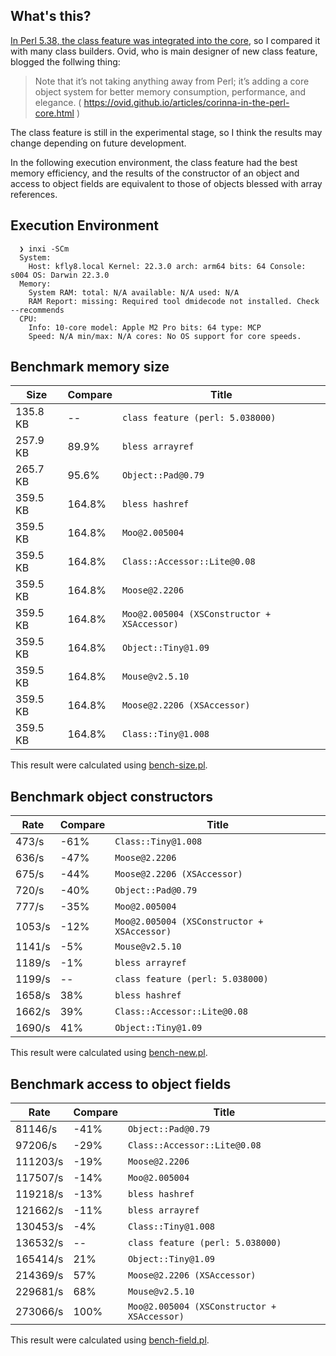 
## What's this?

[In Perl 5.38, the class feature was integrated into the core](https://metacpan.org/release/RJBS/perl-5.38.0/view/pod/perldelta.pod), so I compared it with many class builders. Ovid, who is main designer of new class feature, blogged the follwing thing:
> Note that it’s not taking anything away from Perl; it’s adding a core object system for better memory consumption, performance, and elegance.
> ( https://ovid.github.io/articles/corinna-in-the-perl-core.html )

The class feature is still in the experimental stage, so I think the results may change depending on future development. 

In the following execution environment, the class feature had the best memory efficiency, and the results of the constructor of an object and access to object fields are equivalent to those of objects blessed with array references.


## Execution Environment

```shell
  ❯ inxi -SCm
  System:
    Host: kfly8.local Kernel: 22.3.0 arch: arm64 bits: 64 Console: s004 OS: Darwin 22.3.0
  Memory:
    System RAM: total: N/A available: N/A used: N/A
    RAM Report: missing: Required tool dmidecode not installed. Check --recommends
  CPU:
    Info: 10-core model: Apple M2 Pro bits: 64 type: MCP
    Speed: N/A min/max: N/A cores: No OS support for core speeds.
```

## Benchmark memory size

| Size     | Compare | Title                                       |
| ---      | ---     | ---                                         |
| 135.8 KB | --      | `class feature (perl: 5.038000)`            |
| 257.9 KB | 89.9%   | `bless arrayref`                            |
| 265.7 KB | 95.6%   | `Object::Pad@0.79`                          |
| 359.5 KB | 164.8%  | `bless hashref`                             |
| 359.5 KB | 164.8%  | `Moo@2.005004`                              |
| 359.5 KB | 164.8%  | `Class::Accessor::Lite@0.08`                |
| 359.5 KB | 164.8%  | `Moose@2.2206`                              |
| 359.5 KB | 164.8%  | `Moo@2.005004 (XSConstructor + XSAccessor)` |
| 359.5 KB | 164.8%  | `Object::Tiny@1.09`                         |
| 359.5 KB | 164.8%  | `Mouse@v2.5.10`                             |
| 359.5 KB | 164.8%  | `Moose@2.2206 (XSAccessor)`                 |
| 359.5 KB | 164.8%  | `Class::Tiny@1.008`                         |

This result were calculated using [bench-size.pl](https://github.com/kfly8/bench-perl-class-builder/blob/main/bench-size.pl).

## Benchmark object constructors

| Rate   | Compare | Title                                       |
| ---    | ---     | ---                                         |
| 473/s  | -61%    | `Class::Tiny@1.008`                         |
| 636/s  | -47%    | `Moose@2.2206`                              |
| 675/s  | -44%    | `Moose@2.2206 (XSAccessor)`                 |
| 720/s  | -40%    | `Object::Pad@0.79`                          |
| 777/s  | -35%    | `Moo@2.005004`                              |
| 1053/s | -12%    | `Moo@2.005004 (XSConstructor + XSAccessor)` |
| 1141/s | -5%     | `Mouse@v2.5.10`                             |
| 1189/s | -1%     | `bless arrayref`                            |
| 1199/s | --      | `class feature (perl: 5.038000)`            |
| 1658/s | 38%     | `bless hashref`                             |
| 1662/s | 39%     | `Class::Accessor::Lite@0.08`                |
| 1690/s | 41%     | `Object::Tiny@1.09`                         |

This result were calculated using [bench-new.pl](https://github.com/kfly8/bench-perl-class-builder/blob/main/bench-new.pl).

## Benchmark access to object fields

| Rate     | Compare | Title                                       |
| ---      | ---     | ---                                         |
| 81146/s  | -41%    | `Object::Pad@0.79`                          |
| 97206/s  | -29%    | `Class::Accessor::Lite@0.08`                |
| 111203/s | -19%    | `Moose@2.2206`                              |
| 117507/s | -14%    | `Moo@2.005004`                              |
| 119218/s | -13%    | `bless hashref`                             |
| 121662/s | -11%    | `bless arrayref`                            |
| 130453/s | -4%     | `Class::Tiny@1.008`                         |
| 136532/s | --      | `class feature (perl: 5.038000)`            |
| 165414/s | 21%     | `Object::Tiny@1.09`                         |
| 214369/s | 57%     | `Moose@2.2206 (XSAccessor)`                 |
| 229681/s | 68%     | `Mouse@v2.5.10`                             |
| 273066/s | 100%    | `Moo@2.005004 (XSConstructor + XSAccessor)` |

This result were calculated using [bench-field.pl](https://github.com/kfly8/bench-perl-class-builder/blob/main/bench-field.pl).
